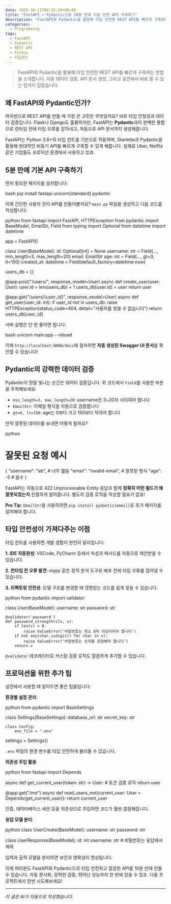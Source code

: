 ```yaml
---
date: 2025-10-11T04:22:10+09:00
title: "FastAPI + Pydantic으로 10분 만에 타입 안전 API 구축하기"
description: "FastAPI와 Pydantic을 활용해 타입 안전한 REST API를 빠르게 구축하는 방법을 소개합니다. 자동 데이터 검증, API 문서 생성, 그리고 실전에서 바로 쓸 수 있는 팁까지 담았습니다."
categories:
  - Programming
tags:
  - FastAPI
  - Pydantic
  - REST API
  - Python
  - 타입힌트
---
```


> FastAPI와 Pydantic을 활용해 타입 안전한 REST API를 빠르게 구축하는 방법을 소개합니다. 자동 데이터 검증, API 문서 생성, 그리고 실전에서 바로 쓸 수 있는 팁까지 담았습니다.


## 왜 FastAPI와 Pydantic인가?

파이썬으로 REST API를 만들 때 가장 큰 고민은 무엇일까요? 바로 타입 안정성과 데이터 검증입니다. Flask나 Django도 훌륭하지만, FastAPI는 **Pydantic**과의 완벽한 통합으로 런타임 전에 타입 오류를 잡아내고, 자동으로 API 문서까지 생성해줍니다.

FastAPI는 Python 3.6+의 타입 힌트를 기반으로 작동하며, Starlette과 Pydantic을 활용해 현대적인 비동기 API를 빠르게 구축할 수 있게 해줍니다. 실제로 Uber, Netflix 같은 기업들도 프로덕션 환경에서 사용하고 있죠.

## 5분 만에 기본 API 구축하기

먼저 필요한 패키지를 설치합니다:

bash
pip install fastapi uvicorn[standard] pydantic


이제 간단한 사용자 관리 API를 만들어볼까요? `main.py` 파일을 생성하고 다음 코드를 작성합니다:

python
from fastapi import FastAPI, HTTPException
from pydantic import BaseModel, EmailStr, Field
from typing import Optional
from datetime import datetime

app = FastAPI()

class User(BaseModel):
    id: Optional[int] = None
    username: str = Field(..., min_length=3, max_length=20)
    email: EmailStr
    age: int = Field(..., gt=0, lt=150)
    created_at: datetime = Field(default_factory=datetime.now)

users_db = {}

@app.post("/users/", response_model=User)
async def create_user(user: User):
    user.id = len(users_db) + 1
    users_db[user.id] = user
    return user

@app.get("/users/{user_id}", response_model=User)
async def get_user(user_id: int):
    if user_id not in users_db:
        raise HTTPException(status_code=404, detail="사용자를 찾을 수 없습니다")
    return users_db[user_id]


서버 실행은 단 한 줄이면 됩니다:

bash
uvicorn main:app --reload


이제 `http://localhost:8000/docs`에 접속하면 **자동 생성된 Swagger UI 문서**를 확인할 수 있습니다!

## Pydantic의 강력한 데이터 검증

Pydantic이 정말 빛나는 순간은 데이터 검증입니다. 위 코드에서 `Field`를 사용한 부분을 주목해보세요:

- `min_length=3, max_length=20`: username은 3~20자 사이여야 합니다
- `EmailStr`: 이메일 형식을 자동으로 검증합니다
- `gt=0, lt=150`: age는 0보다 크고 150보다 작아야 합니다

만약 잘못된 데이터를 보내면 어떻게 될까요?

python
# 잘못된 요청 예시
{
    "username": "ab",  # 너무 짧음
    "email": "invalid-email",  # 잘못된 형식
    "age": -5  # 음수
}


FastAPI는 자동으로 422 Unprocessable Entity 응답과 함께 **정확히 어떤 필드가 왜 잘못되었는지** 친절하게 알려줍니다. 별도의 검증 로직을 작성할 필요가 없죠!

**Pro Tip**: `EmailStr`을 사용하려면 `pip install pydantic[email]`로 추가 패키지를 설치해야 합니다.

## 타입 안전성이 가져다주는 이점

타입 힌트를 사용하면 개발 경험이 완전히 달라집니다:

**1. IDE 자동완성**: VSCode, PyCharm 등에서 속성과 메서드를 자동으로 제안받을 수 있습니다.

**2. 런타임 전 오류 발견**: mypy 같은 정적 분석 도구로 배포 전에 타입 오류를 잡아낼 수 있습니다.

**3. 리팩토링 안전성**: 모델 구조를 변경할 때 영향받는 코드를 쉽게 찾을 수 있습니다.

python
from pydantic import validator

class User(BaseModel):
    username: str
    password: str
    
    @validator('password')
    def password_strength(cls, v):
        if len(v) < 8:
            raise ValueError('비밀번호는 최소 8자 이상이어야 합니다')
        if not any(char.isdigit() for char in v):
            raise ValueError('비밀번호는 숫자를 포함해야 합니다')
        return v


`@validator` 데코레이터로 커스텀 검증 로직도 깔끔하게 추가할 수 있습니다.

## 프로덕션을 위한 추가 팁

실전에서 사용할 때 알아두면 좋은 팁들입니다:

**환경별 설정 관리**:

python
from pydantic import BaseSettings

class Settings(BaseSettings):
    database_url: str
    secret_key: str
    
    class Config:
        env_file = ".env"

settings = Settings()


`.env` 파일의 환경 변수를 타입 안전하게 불러올 수 있습니다.

**의존성 주입 활용**:

python
from fastapi import Depends

async def get_current_user(token: str) -> User:
    # 토큰 검증 로직
    return user

@app.get("/me")
async def read_users_me(current_user: User = Depends(get_current_user)):
    return current_user


인증, 데이터베이스 세션 등을 의존성으로 주입하면 코드가 훨씬 깔끔해집니다.

**응답 모델 분리**:

python
class UserCreate(BaseModel):
    username: str
    password: str

class UserResponse(BaseModel):
    id: int
    username: str
    # 비밀번호는 응답에서 제외


입력과 출력 모델을 분리하면 보안과 명확성이 향상됩니다.

이제 여러분도 FastAPI와 Pydantic으로 타입 안전하고 깔끔한 API를 10분 만에 만들 수 있습니다. 자동 문서화, 강력한 검증, 뛰어난 성능까지 한 번에 얻을 수 있죠. 다음 프로젝트에서 한번 시도해보세요!

<!-- more -->

---

*이 글은 AI가 자동으로 작성했습니다.*
